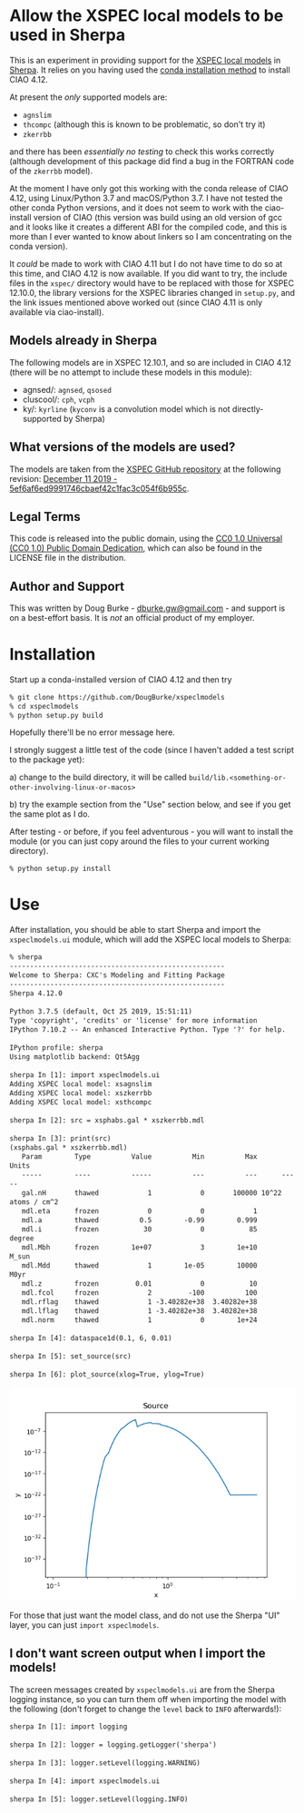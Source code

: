 
# Allow the XSPEC local models to be used in Sherpa

This is an experiment in providing support for the
[XSPEC local models](https://github.com/HEASARC/xspec_localmodels)
in
[Sherpa](https://cxc.harvard.edu/sherpa/). It relies on you
having used the [conda installation
method](https://cxc.harvard.edu/ciao/download/conda.html) to
install CIAO 4.12.

At present the *only* supported models are:

 - `agnslim`
 - `thcompc` (although this is known to be problematic, so don't try it)
 - `zkerrbb`

and there has been *essentially no testing* to check this works
correctly (although development of this package did find
a bug in the FORTRAN code of the `zkerrbb` model).

At the moment I have only got this working with the conda
release of CIAO 4.12, using Linux/Python 3.7 and macOS/Python 3.7.
I have not tested the other conda Python versions, and it does
not seem to work with the ciao-install version of CIAO (this version
was build using an old version of gcc and it looks like it creates
a different ABI for the compiled code, and this is more than I ever
wanted to know about linkers so I am concentrating on the conda
version).

It *could* be made to work with CIAO 4.11 but I do not have time
to do so at this time, and CIAO 4.12 is now available. If you did
want to try, the include files in the `xspec/` directory
would have to be replaced with those for XSPEC 12.10.0, the
library versions for the XSPEC libraries changed in `setup.py`,
and the link issues mentioned above worked out (since CIAO 4.11
is only available via ciao-install).

## Models already in Sherpa

The following models are in XSPEC 12.10.1, and so are included in CIAO 4.12
(there will be no attempt to include these models in this module):

 - agnsed/: `agnsed`, `qsosed`
 - cluscool/: `cph`, `vcph`
 - ky/: `kyrline` (`kyconv` is a convolution model which is not directly-supported by Sherpa)
 
## What versions of the models are used?

The models are taken from the
[XSPEC GitHub repository](https://github.com/HEASARC/xspec_localmodels)
at the following revision:
[December 11 2019 - 5ef6af6ed9991746cbaef42c1fac3c054f6b955c](https://github.com/HEASARC/xspec_localmodels/blob/5ef6af6ed9991746cbaef42c1fac3c054f6b955c/README.md).

## Legal Terms

This code is released into the public domain, using the
[CC0 1.0 Universal (CC0 1.0) Public Domain Dedication](https://creativecommons.org/publicdomain/zero/1.0/), which can also be found in the
LICENSE file in the distribution.

## Author and Support

This was written by Doug Burke - dburke.gw@gmail.com - and
support is on a best-effort basis. It is *not* an official
product of my employer.

# Installation

Start up a conda-installed version of CIAO 4.12 and then try

```
% git clone https://github.com/DougBurke/xspeclmodels
% cd xspeclmodels
% python setup.py build
```

Hopefully there'll be no error message here.

I strongly suggest a little test of the code (since I haven't added
a test script to the package yet): 

a) change to the build directory, it will be called
`build/lib.<something-or-other-involving-linux-or-macos>`

b) try the example section from the "Use" section below, and
see if you get the same plot as I do.

After testing - or before, if you feel adventurous - you will
want to install the module (or you can just copy around the files
to your current working directory).

```
% python setup.py install
```

# Use

After installation, you should be able to start Sherpa and
import the `xspeclmodels.ui` module, which will add the
XSPEC local models to Sherpa:

```
% sherpa
-----------------------------------------------------
Welcome to Sherpa: CXC's Modeling and Fitting Package
-----------------------------------------------------
Sherpa 4.12.0

Python 3.7.5 (default, Oct 25 2019, 15:51:11)
Type 'copyright', 'credits' or 'license' for more information
IPython 7.10.2 -- An enhanced Interactive Python. Type '?' for help.

IPython profile: sherpa
Using matplotlib backend: Qt5Agg

sherpa In [1]: import xspeclmodels.ui
Adding XSPEC local model: xsagnslim
Adding XSPEC local model: xszkerrbb
Adding XSPEC local model: xsthcompc

sherpa In [2]: src = xsphabs.gal * xszkerrbb.mdl

sherpa In [3]: print(src)
(xsphabs.gal * xszkerrbb.mdl)
   Param        Type          Value          Min          Max      Units
   -----        ----          -----          ---          ---      -----
   gal.nH       thawed            1            0       100000 10^22 atoms / cm^2
   mdl.eta      frozen            0            0            1
   mdl.a        thawed          0.5        -0.99        0.999
   mdl.i        frozen           30            0           85     degree
   mdl.Mbh      frozen        1e+07            3        1e+10      M_sun
   mdl.Mdd      thawed            1        1e-05        10000       M0yr
   mdl.z        frozen         0.01            0           10
   mdl.fcol     frozen            2         -100          100
   mdl.rflag    thawed            1 -3.40282e+38  3.40282e+38
   mdl.lflag    thawed            1 -3.40282e+38  3.40282e+38
   mdl.norm     thawed            1            0        1e+24

sherpa In [4]: dataspace1d(0.1, 6, 0.01)

sherpa In [5]: set_source(src)

sherpa In [6]: plot_source(xlog=True, ylog=True)
```

![The absorbed model](imgs/example.png)

For those that just want the model class, and do not use the
Sherpa "UI" layer, you can just `import xspeclmodels`.

## I don't want screen output when I import the models!

The screen messages created by `xspeclmodels.ui` are from the
Sherpa logging instance, so you can turn them off when
importing the model with the following (don't forget to
change the `level` back to `INFO` afterwards!):

```
sherpa In [1]: import logging

sherpa In [2]: logger = logging.getLogger('sherpa')

sherpa In [3]: logger.setLevel(logging.WARNING)

sherpa In [4]: import xspeclmodels.ui

sherpa In [5]: logger.setLevel(logging.INFO)
```
